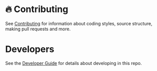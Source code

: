 # 🔥 Contributing

See [Contributing](Documentation/project-docs/contributing.md) for information about coding styles, source structure, making pull requests and more.

# Developers

See the [Developer Guide](Documentation/project-docs/developer-guide.md) for details about developing in this repo.
